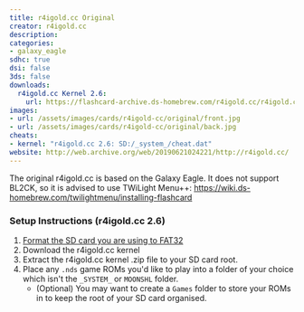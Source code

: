 ```yaml
---
title: r4igold.cc Original
creator: r4igold.cc
description:
categories:
- galaxy_eagle
sdhc: true
dsi: false
3ds: false
downloads:
  r4igold.cc Kernel 2.6:
    url: https://flashcard-archive.ds-homebrew.com/r4igold.cc/r4igold.cc_Kernel_2.6.zip
images:
- url: /assets/images/cards/r4igold-cc/original/front.jpg
- url: /assets/images/cards/r4igold-cc/original/back.jpg
cheats:
- kernel: "r4igold.cc 2.6: SD:/_system_/cheat.dat"
website: http://web.archive.org/web/20190621024221/http://r4igold.cc/
---
```


The original r4igold.cc is based on the Galaxy Eagle. It does not support BL2CK, so it is advised to use TWiLight Menu++: <https://wiki.ds-homebrew.com/twilightmenu/installing-flashcard>

### Setup Instructions (r4igold.cc 2.6)
1. [Format the SD card you are using to FAT32](https://wiki.hacks.guide/wiki/Formatting_an_SD_card)
1. Download the r4igold.cc kernel
1. Extract the r4igold.cc kernel .zip file to your SD card root.
1. Place any `.nds` game ROMs you'd like to play into a folder of your choice which isn't the `_SYSTEM_` or `MOONSHL` folder.
    - (Optional) You may want to create a `Games` folder to store your ROMs in to keep the root of your SD card organised.